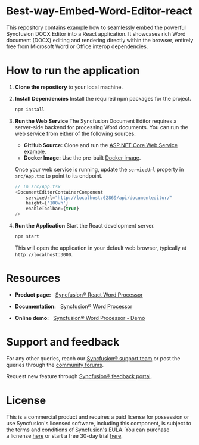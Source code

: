 # Best-way-Embed-Word-Editor-react
This repository contains example how to seamlessly embed the powerful Syncfusion DOCX Editor into a React application. It showcases rich Word document (DOCX) editing and rendering directly within the browser, entirely free from Microsoft Word or Office interop dependencies.

# How to run the application

1.  **Clone the repository** to your local machine.

2.  **Install Dependencies**
    Install the required npm packages for the project.
    ```bash
    npm install
    ```

3.  **Run the Web Service**
    The Syncfusion Document Editor requires a server-side backend for processing Word documents. You can run the web service from either of the following sources:
    *   **GitHub Source:** Clone and run the [ASP.NET Core Web Service example](https://github.com/SyncfusionExamples/EJ2-Document-Editor-Web-Services).
    *   **Docker Image:** Use the pre-built [Docker image](https://hub.docker.com/r/syncfusion/word-processor-server).

    Once your web service is running, update the `serviceUrl` property in `src/App.tsx` to point to its endpoint.

    ```typescript
    // In src/App.tsx
    <DocumentEditorContainerComponent 
        serviceUrl="http://localhost:62869/api/documenteditor/" 
        height={'100vh'}
        enableToolbar={true} 
    />
    ```

4.  **Run the Application**
    Start the React development server.
    ```bash
    npm start
    ```
    This will open the application in your default web browser, typically at `http://localhost:3000`.


  # Resources 

- **Product page:**   [Syncfusion® React Word Processor](https://www.syncfusion.com/docx-editor-sdk/react-docx-editor) 

- **Documentation:**   [Syncfusion® Word Processor](https://help.syncfusion.com/document-processing/word/word-processor/react/getting-started) 

- **Online demo:**   [Syncfusion® Word Processor - Demo](https://ej2.syncfusion.com/react/demos/) 

# Support and feedback 

For any other queries, reach our [Syncfusion® support team](https://support.syncfusion.com/?utm_source=github&utm_medium=listing&utm_campaign=github-github-documenteditor-examples) or post the queries through the [community forums](https://www.syncfusion.com/forums?utm_source=github&utm_medium=listing&utm_campaign=github-github-documenteditor-examples). 

Request new feature through [Syncfusion® feedback portal](https://www.syncfusion.com/feedback?utm_source=github&utm_medium=listing&utm_campaign=github-github-documenteditor-examples). 

# License

This is a commercial product and requires a paid license for possession or use Syncfusion's licensed software, including this component, is subject to the terms and conditions of [Syncfusion's EULA](https://www.syncfusion.com/license/studio/22.2.5/syncfusion_essential_studio_eula.pdf?utm_source=github&utm_medium=listing&utm_campaign=github-github-documenteditor-examples). You can purchase a licnense [here](https://www.syncfusion.com/sales/products?utm_source=github&utm_medium=listing&utm_campaign=github-github-documenteditor-examples) or start a free 30\-day trial [here](https://www.syncfusion.com/account/manage-trials/start-trials?utm_source=github&utm_medium=listing&utm_campaign=github-github-documenteditor-examples). 

